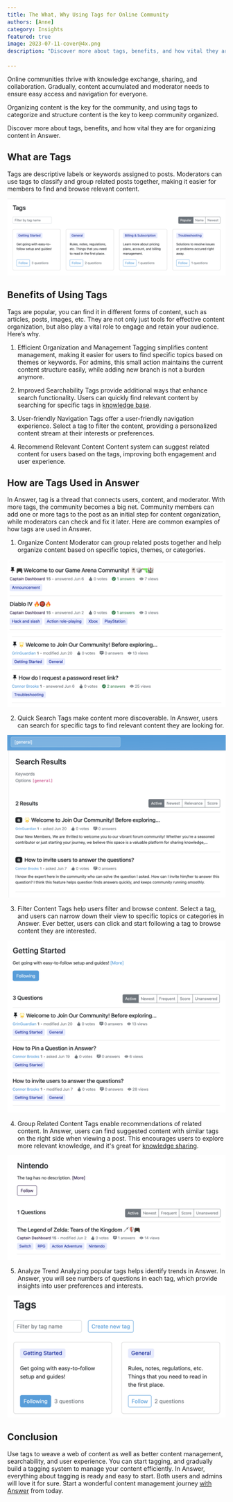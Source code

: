 ```yaml
---
title: The What, Why Using Tags for Online Community
authors: [Anne]
category: Insights
featured: true
image: 2023-07-11-cover@4x.png
description: "Discover more about tags, benefits, and how vital they are for organizing content in online community."

---
```


Online communities thrive with knowledge exchange, sharing, and collaboration. Gradually, content accumulated and moderator needs to ensure easy access and navigation for everyone.

Organizing content is the key for the community, and using tags to categorize and structure content is the key to keep community organized.

Discover more about tags, benefits, and how vital they are for organizing content in Answer.

## What are Tags

Tags are descriptive labels or keywords assigned to posts. Moderators can use tags to classify and group related posts together, making it easier for members to find and browse relevant content.

![Tags in Answer](Tags.png)

## Benefits of Using Tags

Tags are popular, you can find it in different forms of content, such as articles, posts, images, etc. They are not only just tools for effective content organization, but also play a vital role to engage and retain your audience. Here’s why.

1. Efficient Organization and Management
Tagging simplifies content management, making it easier for users to find specific topics based on themes or keywords. For admins, this small action maintains the current content structure easily, while adding new branch is not a burden anymore.

2. Improved Searchability
Tags provide additional ways that enhance search functionality. Users can quickly find relevant content by searching for specific tags in [knowledge base](../2023-05-30-everything-you-need-to-know-about-knowledge-base/index.md).

3. User-friendly Navigation
Tags offer a user-friendly navigation experience. Select a tag to filter the content, providing a personalized content stream at their interests or preferences.

4. Recommend Relevant Content
Content system can suggest related content for users based on the tags, improving both engagement and user experience.

## How are Tags Used in Answer

In Answer, tag is a thread that connects users, content, and moderator. With more tags, the community becomes a big net. Community members can add one or more tags to the post as an initial step for content organization, while moderators can check and fix it later. Here are common examples of how tags are used in Answer.

1. Organize Content
Moderator can group related posts together and help organize content based on specific topics, themes, or categories.

![Game Community Built with Answer](OrganizeContent1.png)
[![Support Community Built with Answer](OrganizeContent2.png)](/blog/2023/07/05/how-to-build-a-help-center-with-your-users-and-answer)

2. Quick Search
Tags make content more discoverable. In Answer, users can search for specific tags to find relevant content they are looking for.

![Quick Search](QuickSearch.png)

3. Filter Content
Tags help users filter and browse content. Select a tag, and users can narrow down their view to specific topics or categories in Answer. Ever better, users can click and start following a tag to browse content they are interested.

![Filter Content](FilterContent.png)

4. Group Related Content
Tags enable recommendations of related content. In Answer, users can find suggested content with similar tags on the right side when viewing a post. This encourages users to explore more relevant knowledge, and it's great for [knowledge sharing](../2023-06-20-how-to-improve-knowledge-sharing-with-answer/index.md).

![Group Related Content](GroupRelatedContent.png)

5. Analyze Trend
Analyzing popular tags helps identify trends in Answer. In Answer, you will see numbers of questions in each tag, which provide insights into user preferences and interests.

![Analyze Trends](AnalyzeTrends.png)

## Conclusion

Use tags to weave a web of content as well as better content management, searchability, and user experience. You can start tagging, and gradually build a tagging system to manage your content efficiently. In Answer, everything about tagging is ready and easy to start. Both users and admins will love it for sure. Start a wonderful content management journey [with Answer](https://answer.apache.org/docs/installation) from today.
